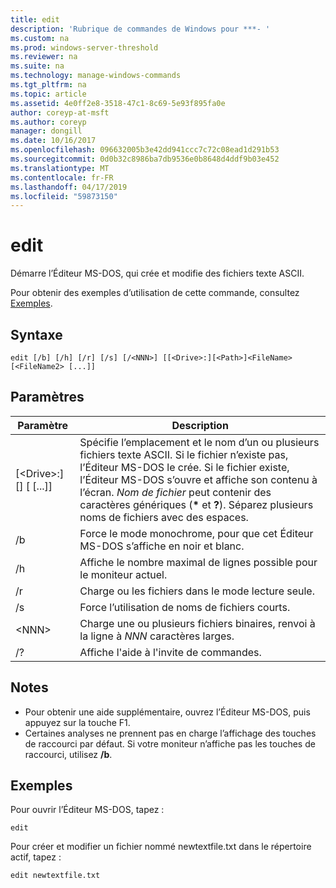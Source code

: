 ```yaml
---
title: edit
description: 'Rubrique de commandes de Windows pour ***- '
ms.custom: na
ms.prod: windows-server-threshold
ms.reviewer: na
ms.suite: na
ms.technology: manage-windows-commands
ms.tgt_pltfrm: na
ms.topic: article
ms.assetid: 4e0ff2e8-3518-47c1-8c69-5e93f895fa0e
author: coreyp-at-msft
ms.author: coreyp
manager: dongill
ms.date: 10/16/2017
ms.openlocfilehash: 096632005b3e42dd941ccc7c72c08ead1d291b53
ms.sourcegitcommit: 0d0b32c8986ba7db9536e0b8648d4ddf9b03e452
ms.translationtype: MT
ms.contentlocale: fr-FR
ms.lasthandoff: 04/17/2019
ms.locfileid: "59873150"
---
```

# <a name="edit"></a>edit



Démarre l’Éditeur MS-DOS, qui crée et modifie des fichiers texte ASCII.

Pour obtenir des exemples d’utilisation de cette commande, consultez [Exemples](#BKMK_examples).

## <a name="syntax"></a>Syntaxe

```
edit [/b] [/h] [/r] [/s] [/<NNN>] [[<Drive>:][<Path>]<FileName> [<FileName2> [...]]
```

## <a name="parameters"></a>Paramètres

|Paramètre|Description|
|---------|-----------|
|[\<Drive>:][<Path>]<FileName> [<FileName2> [...]]|Spécifie l’emplacement et le nom d’un ou plusieurs fichiers texte ASCII. Si le fichier n’existe pas, l’Éditeur MS-DOS le crée. Si le fichier existe, l’Éditeur MS-DOS s’ouvre et affiche son contenu à l’écran. *Nom de fichier* peut contenir des caractères génériques (**&#42;** et **?**). Séparez plusieurs noms de fichiers avec des espaces.|
|/b|Force le mode monochrome, pour que cet Éditeur MS-DOS s’affiche en noir et blanc.|
|/h|Affiche le nombre maximal de lignes possible pour le moniteur actuel.|
|/r|Charge ou les fichiers dans le mode lecture seule.|
|/s|Force l’utilisation de noms de fichiers courts.|
|\<NNN>|Charge une ou plusieurs fichiers binaires, renvoi à la ligne à *NNN* caractères larges.|
|/?|Affiche l'aide à l'invite de commandes.|

## <a name="remarks"></a>Notes

-   Pour obtenir une aide supplémentaire, ouvrez l’Éditeur MS-DOS, puis appuyez sur la touche F1.
-   Certaines analyses ne prennent pas en charge l’affichage des touches de raccourci par défaut. Si votre moniteur n’affiche pas les touches de raccourci, utilisez **/b**.

## <a name="BKMK_examples"></a>Exemples

Pour ouvrir l’Éditeur MS-DOS, tapez :
```
edit
```
Pour créer et modifier un fichier nommé newtextfile.txt dans le répertoire actif, tapez :
```
edit newtextfile.txt
```